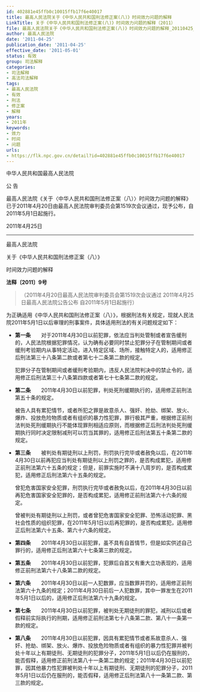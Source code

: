 ```yaml
---
id: 402881e45ffb0c10015ffb17f6e40017
title: 最高人民法院关于《中华人民共和国刑法修正案(八)》时间效力问题的解释
LinkTitle: 关于《中华人民共和国刑法修正案(八)》时间效力问题的解释（2011）
file: 最高人民法院关于《中华人民共和国刑法修正案(八)》时间效力问题的解释_20110425_402881e45ffb0c10015ffb17f6e40017.docx
author: 最高人民法院
date: '2011-04-25'
publication_date: '2011-04-25'
effective_date: '2011-05-01'
status: 有效
group: 司法解释
categories:
- 司法解释
- 高法司法解释
tags:
- 最高人民法院
- 有效
- 刑法
- 修正案
- 解释
years:
- 2011年
keywords:
- 效力
- 时间
- 问题
urls:
- https://flk.npc.gov.cn/detail?id=402881e45ffb0c10015ffb17f6e40017
---
```


中华人民共和国最高人民法院

公 告

最高人民法院《关于〈中华人民共和国刑法修正案（八）〉时间效力问题的解释》已于2011年4月20日由最高人民法院审判委员会第1519次会议通过，现予公布，自2011年5月1日起施行。

2011年4月25日

---

最高人民法院

关于《中华人民共和国刑法修正案（八）》

时间效力问题的解释

**法释〔2011〕9号**

> （2011年4月20日最高人民法院审判委员会第1519次会议通过 2011年4月25日最高人民法院公告公布 自2011年5月1日起施行）

为正确适用《中华人民共和国刑法修正案（八）》，根据刑法有关规定，现就人民法院2011年5月1日以后审理的刑事案件，具体适用刑法的有关问题规定如下：

- **第一条**　　对于2011年4月30日以前犯罪，依法应当判处管制或者宣告缓刑的，人民法院根据犯罪情况，认为确有必要同时禁止犯罪分子在管制期间或者缓刑考验期内从事特定活动，进入特定区域、场所，接触特定人的，适用修正后刑法第三十八条第二款或者第七十二条第二款的规定。

  犯罪分子在管制期间或者缓刑考验期内，违反人民法院判决中的禁止令的，适用修正后刑法第三十八条第四款或者第七十七条第二款的规定。

- **第二条**　　2011年4月30日以前犯罪，判处死刑缓期执行的，适用修正前刑法第五十条的规定。

  被告人具有累犯情节，或者所犯之罪是故意杀人、强奸、抢劫、绑架、放火、爆炸、投放危险物质或者有组织的暴力性犯罪，罪行极其严重，根据修正前刑法判处死刑缓期执行不能体现罪刑相适应原则，而根据修正后刑法判处死刑缓期执行同时决定限制减刑可以罚当其罪的，适用修正后刑法第五十条第二款的规定。

- **第三条**　　被判处有期徒刑以上刑罚，刑罚执行完毕或者赦免以后，在2011年4月30日以前再犯应当判处有期徒刑以上刑罚之罪的，是否构成累犯，适用修正前刑法第六十五条的规定；但是，前罪实施时不满十八周岁的，是否构成累犯，适用修正后刑法第六十五条的规定。

  曾犯危害国家安全犯罪，刑罚执行完毕或者赦免以后，在2011年4月30日以前再犯危害国家安全犯罪的，是否构成累犯，适用修正前刑法第六十六条的规定。

  曾被判处有期徒刑以上刑罚，或者曾犯危害国家安全犯罪、恐怖活动犯罪、黑社会性质的组织犯罪，在2011年5月1日以后再犯罪的，是否构成累犯，适用修正后刑法第六十五条、第六十六条的规定。

- **第四条**　　2011年4月30日以前犯罪，虽不具有自首情节，但是如实供述自己罪行的，适用修正后刑法第六十七条第三款的规定。

- **第五条**　　2011年4月30日以前犯罪，犯罪后自首又有重大立功表现的，适用修正前刑法第六十八条第二款的规定。

- **第六条**　　2011年4月30日以前一人犯数罪，应当数罪并罚的，适用修正前刑法第六十九条的规定；2011年4月30日前后一人犯数罪，其中一罪发生在2011年5月1日以后的，适用修正后刑法第六十九条的规定。

- **第七条**　　2011年4月30日以前犯罪，被判处无期徒刑的罪犯，减刑以后或者假释前实际执行的刑期，适用修正前刑法第七十八条第二款、第八十一条第一款的规定。

- **第八条**　　2011年4月30日以前犯罪，因具有累犯情节或者系故意杀人、强奸、抢劫、绑架、放火、爆炸、投放危险物质或者有组织的暴力性犯罪并被判处十年以上有期徒刑、无期徒刑的犯罪分子，2011年5月1日以后仍在服刑的，能否假释，适用修正前刑法第八十一条第二款的规定；2011年4月30日以前犯罪，因其他暴力性犯罪被判处十年以上有期徒刑、无期徒刑的犯罪分子，2011年5月1日以后仍在服刑的，能否假释，适用修正后刑法第八十一条第二款、第三款的规定。
